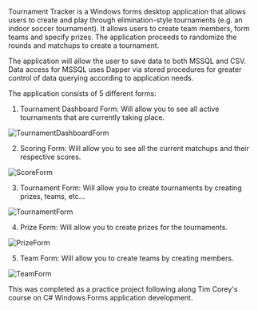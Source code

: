 Tournament Tracker is a Windows forms desktop application that allows users to create and play through elimination-style tournaments (e.g. an indoor soccer tournament). 
It allows users to create team members, form teams and specify prizes. The application proceeds to randomize the rounds and matchups to create a tournament.

The application will allow the user to save data to both MSSQL and CSV. Data access for MSSQL uses Dapper via stored procedures for greater control of data querying
according to application needs.

The application consists of 5 different forms:

1. Tournament Dashboard Form: Will allow you to see all active tournaments that are currently taking place.

![TournamentDashboardForm](https://github.com/Franco-Diaz-Licham/TournamentTracker/assets/138960498/97ba1602-49a9-45a4-9cbc-5f5193486dd0)

2. Scoring Form: Will allow you to see all the current matchups and their respective scores.

![ScoreForm](https://github.com/Franco-Diaz-Licham/TournamentTracker/assets/138960498/c4af88dc-247d-41b3-ac43-6da0d6598c75)

3. Tournament Form: Will allow you to create tournaments by creating prizes, teams, etc...

![TournamentForm](https://github.com/Franco-Diaz-Licham/TournamentTracker/assets/138960498/3151cdb4-9e4a-414e-87e6-557cb44ac9bb)

4. Prize Form: Will allow you to create prizes for the tournaments.

![PrizeForm](https://github.com/Franco-Diaz-Licham/TournamentTracker/assets/138960498/970a178f-1e30-4388-b709-76ce99b56f07)

5. Team Form: Will allow you to create teams by creating members.

![TeamForm](https://github.com/Franco-Diaz-Licham/TournamentTracker/assets/138960498/c8346988-1c9c-4d7e-a728-9aa9f3a6b0b7)

This was completed as a practice project following along Tim Corey's course on C# Windows Forms application development.
